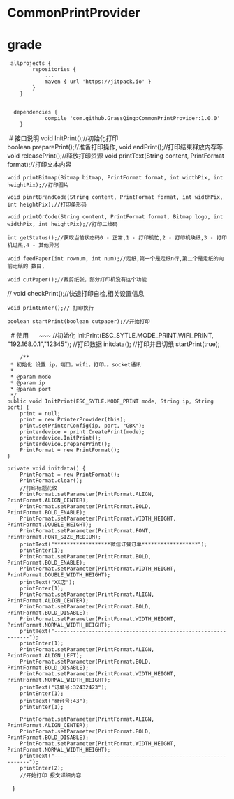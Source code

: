 # CommonPrintProvider
# grade
~~~
 allprojects {
		repositories {
			...
			maven { url 'https://jitpack.io' }
		}
	}
  

  dependencies {
	        compile 'com.github.GrassQing:CommonPrintProvider:1.0.0'
	}
 ~~~ 
  # 接口说明
    void InitPrint();//初始化打印    
    boolean preparePrint();//准备打印操作,
    void endPrint();//打印结束释放内存等.
    void releasePrint();//释放打印资源
    void printText(String content, PrintFormat format);//打印文本内容

    void printBitmap(Bitmap bitmap, PrintFormat format, int widthPix, int heightPix);//打印图片

    void pinrtBrandCode(String content, PrintFormat format, int widthPix, int heightPix);//打印条形码

    void printQrCode(String content, PrintFormat format, Bitmap logo, int widthPix, int heightPix);//打印二维码

    int getStatus();//获取当前状态码0 - 正常,1 - 打印机忙,2 - 打印机缺纸,3 - 打印机过热,4 - 其他异常

    void feedPaper(int rownum, int num);//走纸,第一个是走纸n行,第二个是走纸的向前走纸的 数目,

    void cutPaper();//裁剪纸张，部分打印机没有这个功能

  //  void checkPrint();//快速打印自检,相关设置信息

    void printEnter();// 打印换行

    boolean startPrint(boolean cutpaper);//开始打印
    
   # 使用
      ~~~ 
      //初始化
        InitPrint(ESC_SYTLE.MODE_PRINT.WIFI_PRINT, "192.168.0.1","12345");
        //打印数据
        initdata();
        //打印并且切纸
        startPrint(true);
        
        /**
     * 初始化 设置 ip，端口，wifi，打印。。socket通讯
     *
     * @param mode
     * @param ip
     * @param port
     */
    public void InitPrint(ESC_SYTLE.MODE_PRINT mode, String ip, String port) {
        print = null;
        print = new PrinterProvider(this);
        print.setPrinterConfig(ip, port, "GBK");
        printerdevice = print.CreatePrint(mode);
        printerdevice.InitPrint();
        printerdevice.preparePrint();
        PrintFormat = new PrintFormat();
    }
    
    private void initdata() {
        PrintFormat = new PrintFormat();
        PrintFormat.clear();
        //打印标题花纹
        PrintFormat.setParameter(PrintFormat.ALIGN, PrintFormat.ALIGN_CENTER);
        PrintFormat.setParameter(PrintFormat.BOLD, PrintFormat.BOLD_ENABLE);
        PrintFormat.setParameter(PrintFormat.WIDTH_HEIGHT, PrintFormat.DOUBLE_HEIGHT);
        PrintFormat.setParameter(PrintFormat.FONT, PrintFormat.FONT_SIZE_MEDIUM);
        printText("******************微信订餐订单******************");
        printEnter(1);
        PrintFormat.setParameter(PrintFormat.BOLD, PrintFormat.BOLD_ENABLE);
        PrintFormat.setParameter(PrintFormat.WIDTH_HEIGHT, PrintFormat.DOUBLE_WIDTH_HEIGHT);
        printText("XX店");
        printEnter(1);
        PrintFormat.setParameter(PrintFormat.ALIGN, PrintFormat.ALIGN_CENTER);
        PrintFormat.setParameter(PrintFormat.BOLD, PrintFormat.BOLD_DISABLE);
        PrintFormat.setParameter(PrintFormat.WIDTH_HEIGHT, PrintFormat.NORMAL_WIDTH_HEIGHT);
        printText("--------------------------------------------------------------");
        printEnter(1);
        PrintFormat.setParameter(PrintFormat.ALIGN, PrintFormat.ALIGN_LEFT);
        PrintFormat.setParameter(PrintFormat.BOLD, PrintFormat.BOLD_DISABLE);
        PrintFormat.setParameter(PrintFormat.WIDTH_HEIGHT, PrintFormat.NORMAL_WIDTH_HEIGHT);
        printText("订单号:32432423");
        printEnter(1);
        printText("桌台号:43");
        printEnter(1);

        PrintFormat.setParameter(PrintFormat.ALIGN, PrintFormat.ALIGN_CENTER);
        PrintFormat.setParameter(PrintFormat.BOLD, PrintFormat.BOLD_DISABLE);
        PrintFormat.setParameter(PrintFormat.WIDTH_HEIGHT, PrintFormat.NORMAL_WIDTH_HEIGHT);
        printText("--------------------------------------------------------------");
        printEnter(2);
        //开始打印 报文详细内容
    }
~~~
    

